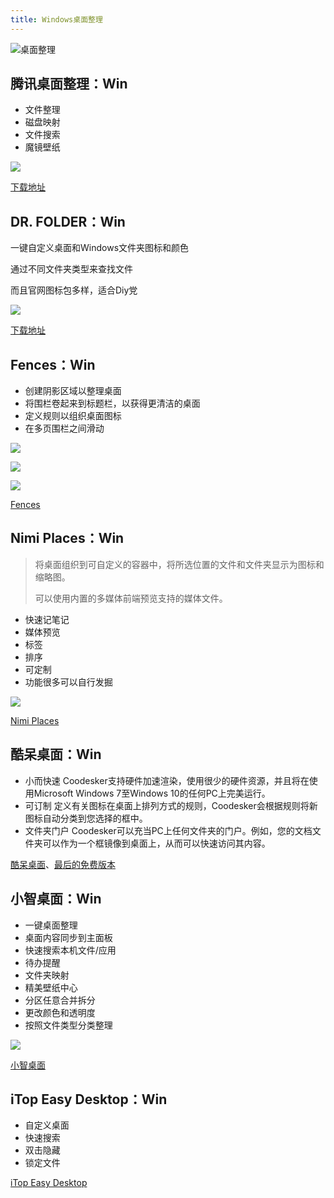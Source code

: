 ```yaml
---
title: Windows桌面整理
---
```


![桌面整理](https://usacdn.wangdu.site/file/blog-cdn/WP-CDN/20210113180406.webp)

## 腾讯桌面整理：Win

- 文件整理
- 磁盘映射
- 文件搜索
- 魔镜壁纸

![](https://usacdn.wangdu.site/file/blog-cdn/WP-CDN/20210113165941.webp)

[下载地址](https://guanjia.qq.com/product/zmzl/)

## DR. FOLDER：Win

一键自定义桌面和Windows文件夹图标和颜色

通过不同文件夹类型来查找文件

而且官网图标包多样，适合Diy党

![](https://usacdn.wangdu.site/file/blog-cdn/WP-CDN/20210113170927.webp)

[下载地址](https://www.pcclean.io/dr-folder/download/)

## Fences：Win

- 创建阴影区域以整理桌面
- 将围栏卷起来到标题栏，以获得更清洁的桌面
- 定义规则以组织桌面图标
- 在多页围栏之间滑动

![](https://usacdn.wangdu.site/file/blog-cdn/WP-CDN/20210113170505.webp)

![](https://usacdn.wangdu.site/file/blog-cdn/WP-CDN/20210113170543.webp)

![](https://usacdn.wangdu.site/file/blog-cdn/WP-CDN-02/2023/202301291037487.jpg)

[Fences](https://www.stardock.com/products/fences/)

## Nimi Places：Win

> 将桌面组织到可自定义的容器中，将所选位置的文件和文件夹显示为图标和缩略图。
>
> 可以使用内置的多媒体前端预览支持的媒体文件。

- 快速记笔记
- 媒体预览
- 标签
- 排序
- 可定制
- 功能很多可以自行发掘

![](https://usacdn.wangdu.site/file/blog-cdn/WP-CDN-02/2023/202301291038461.jpg)

[Nimi Places](http://mynimi.net/Projects/Nimi-Places/)

## 酷呆桌面：Win

- 小而快速
Coodesker支持硬件加速渲染，使用很少的硬件资源，并且将在使用Microsoft Windows 7至Windows 10的任何PC上完美运行。
- 可订制
定义有关图标在桌面上排列方式的规则，Coodesker会根据规则将新图标自动分类到您选择的框中。
- 文件夹门户
Coodesker可以充当PC上任何文件夹的门户。例如，您的文档文件夹可以作为一个框镜像到桌面上，从而可以快速访问其内容。

[酷呆桌面](https://www.coodesker.com/index.html)、[最后的免费版本](https://github.com/coodesker/coodesker-desktop/releases/)

## 小智桌面：Win

- 一键桌面整理
- 桌面内容同步到主面板
- 快速搜索本机文件/应用
- 待办提醒
- 文件夹映射
- 精美壁纸中心
- 分区任意合并拆分
- 更改颜色和透明度
- 按照文件类型分类整理

![](https://usacdn.wangdu.site/file/blog-cdn/WP-CDN/20210617105448.gif)

[小智桌面](http://xzdesktop.cqttech.com/)

## iTop Easy Desktop：Win

- 自定义桌面
- 快速搜索
- 双击隐藏
- 锁定文件

[iTop Easy Desktop](https://www.itopvpn.com/itop-easy-desktop)
